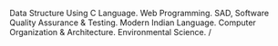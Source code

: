 Data Structure Using C Language.
Web Programming.
SAD, Software Quality Assurance & Testing.
Modern Indian Language.
Computer Organization & Architecture.
Environmental Science.
/
